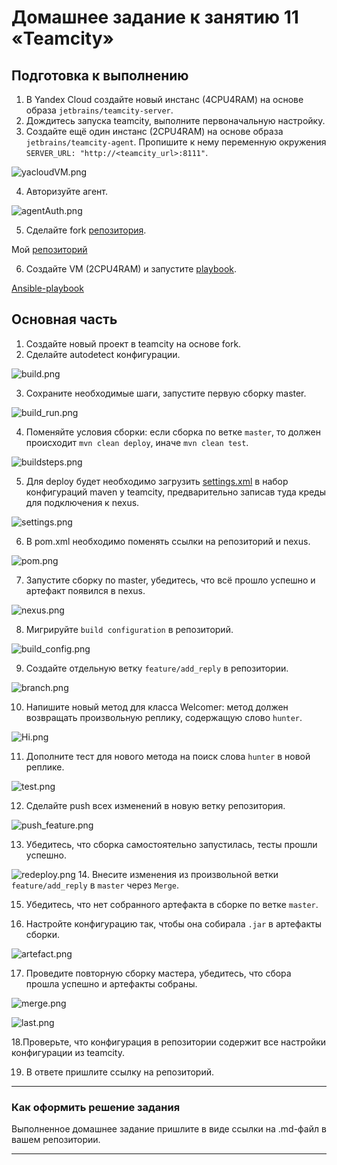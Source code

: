 # Домашнее задание к занятию 11 «Teamcity»

## Подготовка к выполнению

1. В Yandex Cloud создайте новый инстанс (4CPU4RAM) на основе образа `jetbrains/teamcity-server`.
2. Дождитесь запуска teamcity, выполните первоначальную настройку.
3. Создайте ещё один инстанс (2CPU4RAM) на основе образа `jetbrains/teamcity-agent`. Пропишите к нему переменную окружения `SERVER_URL: "http://<teamcity_url>:8111"`.

![yacloudVM.png](img%2FyacloudVM.png)

4. Авторизуйте агент.

![agentAuth.png](img%2FagentAuth.png)

5. Сделайте fork [репозитория](https://github.com/aragastmatb/example-teamcity).

Мой [репозиторий](https://github.com/seriywalk/example-teamcity.git)

6. Создайте VM (2CPU4RAM) и запустите [playbook](./infrastructure).

[Ansible-playbook](infrastructure/ansible.txt)

## Основная часть

1. Создайте новый проект в teamcity на основе fork.
2. Сделайте autodetect конфигурации.

![build.png](img%2Fbuild.png)

3. Сохраните необходимые шаги, запустите первую сборку master.

![build_run.png](img%2Fbuild_run.png)

4. Поменяйте условия сборки: если сборка по ветке `master`, то должен происходит `mvn clean deploy`, иначе `mvn clean test`.

![buildsteps.png](img%2Fbuildsteps.png)
 
5. Для deploy будет необходимо загрузить [settings.xml](./teamcity/settings.xml) в набор конфигураций maven у teamcity, предварительно записав туда креды для подключения к nexus.

![settings.png](img%2Fsettings.png)
 
6. В pom.xml необходимо поменять ссылки на репозиторий и nexus.

![pom.png](img%2Fpom.png)

7. Запустите сборку по master, убедитесь, что всё прошло успешно и артефакт появился в nexus.

![nexus.png](img%2Fnexus.png)

8. Мигрируйте `build configuration` в репозиторий.

![build_config.png](img%2Fbuild_config.png)

9. Создайте отдельную ветку `feature/add_reply` в репозитории.

![branch.png](img%2Fbranch.png)
 
10. Напишите новый метод для класса Welcomer: метод должен возвращать произвольную реплику, содержащую слово `hunter`.

![Hi.png](img%2FHi.png)

11. Дополните тест для нового метода на поиск слова `hunter` в новой реплике.

![test.png](img%2Ftest.png)

12. Сделайте push всех изменений в новую ветку репозитория.

![push_feature.png](img%2Fpush_feature.png)

13. Убедитесь, что сборка самостоятельно запустилась, тесты прошли успешно.

![redeploy.png](img%2Fredeploy.png)
14. Внесите изменения из произвольной ветки `feature/add_reply` в `master` через `Merge`.

15. Убедитесь, что нет собранного артефакта в сборке по ветке `master`.

16. Настройте конфигурацию так, чтобы она собирала `.jar` в артефакты сборки.

![artefact.png](img%2Fartefact.png)

17. Проведите повторную сборку мастера, убедитесь, что сбора прошла успешно и артефакты собраны.

![merge.png](img%2Fmerge.png)

![last.png](img%2Flast.png)

18.Проверьте, что конфигурация в репозитории содержит все настройки конфигурации из teamcity.

19. В ответе пришлите ссылку на репозиторий.

---

### Как оформить решение задания

Выполненное домашнее задание пришлите в виде ссылки на .md-файл в вашем репозитории.

---
